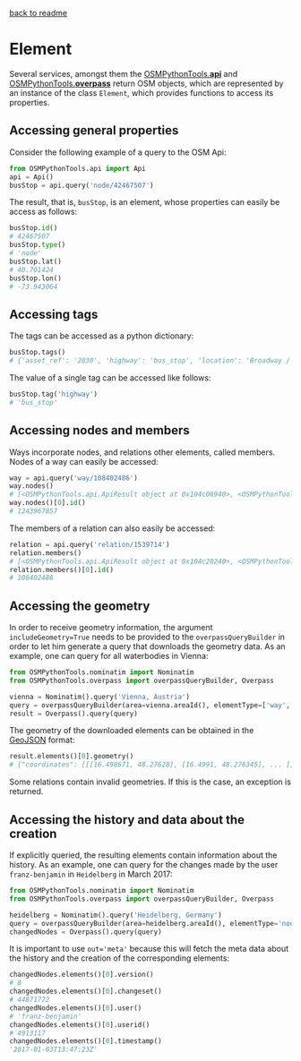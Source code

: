 [back to readme](../../../)

# Element

Several services, amongst them the [OSMPythonTools.**api**](api.md) and [OSMPythonTools.**overpass**](overpass.md) return OSM objects, which are represented by an instance of the class `Element`, which provides functions to access its properties.

## Accessing general properties

Consider the following example of a query to the OSM Api:
```python
from OSMPythonTools.api import Api
api = Api()
busStop = api.query('node/42467507')
```
The result, that is, `busStop`, is an element, whose properties can easily be access as follows:
```python
busStop.id()
# 42467507
busStop.type()
# 'node'
busStop.lat()
# 40.701424
busStop.lon()
# -73.943064
```

## Accessing tags

The tags can be accessed as a python dictionary:
```python
busStop.tags()
# {'asset_ref': '2030', 'highway': 'bus_stop', 'location': 'Broadway / Thornton Street', 'name': 'Broadway / Thornton Street', 'route_ref': 'B46;B46-LTD'}
```
The value of a single tag can be accessed like follows:
```python
busStop.tag('highway')
# 'bus_stop'
```

## Accessing nodes and members

Ways incorporate nodes, and relations other elements, called members. Nodes of a way can easily be accessed:
```python
way = api.query('way/108402486')
way.nodes()
# [<OSMPythonTools.api.ApiResult object at 0x104c06940>, <OSMPythonTools.api.ApiResult object at 0x104c2d8d0>, ...
way.nodes()[0].id()
# 1243967857
```
The members of a relation can also easily be accessed:
```python
relation = api.query('relation/1539714')
relation.members()
# [<OSMPythonTools.api.ApiResult object at 0x104c20240>, <OSMPythonTools.api.ApiResult object at 0x104c2db38>, ...
relation.members()[0].id()
# 108402486
```

## Accessing the geometry

In order to receive geometry information, the argument `includeGeometry=True` needs to be provided to the `overpassQueryBuilder` in order to let him generate a query that downloads the geometry data.  As an example, one can query for all waterbodies in Vienna:
```python
from OSMPythonTools.nominatim import Nominatim
from OSMPythonTools.overpass import overpassQueryBuilder, Overpass

vienna = Nominatim().query('Vienna, Austria')
query = overpassQueryBuilder(area=vienna.areaId(), elementType=['way', 'relation'], selector='"natural"="water"', includeGeometry=True)
result = Overpass().query(query)
```
The geometry of the downloaded elements can be obtained in the [GeoJSON](https://en.wikipedia.org/wiki/GeoJSON) format:
```python
result.elements()[0].geometry()
# {"coordinates": [[[16.498671, 48.27628], [16.4991, 48.276345], ... ]], "type": "Polygon"}
```
Some relations contain invalid geometries.  If this is the case, an exception is returned.

## Accessing the history and data about the creation

If explicitly queried, the resulting elements contain information about the history.  As an example, one can query for the changes made by the user `franz-benjamin` in `Heidelberg` in March 2017:
```python
from OSMPythonTools.nominatim import Nominatim
from OSMPythonTools.overpass import overpassQueryBuilder, Overpass

heidelberg = Nominatim().query('Heidelberg, Germany')
query = overpassQueryBuilder(area=heidelberg.areaId(), elementType='node', since='2017-01-01T00:00:00Z', to='2017-02-01T00:00:00Z', user='franz-benjamin', out='meta')
changedNodes = Overpass().query(query)
```

It is important to use `out='meta'` because this will fetch the meta data about the history and the creation of the corresponding elements:
```python
changedNodes.elements()[0].version()
# 8
changedNodes.elements()[0].changeset()
# 44871772
changedNodes.elements()[0].user()
# 'franz-benjamin'
changedNodes.elements()[0].userid()
# 4913117
changedNodes.elements()[0].timestamp()
'2017-01-03T13:47:23Z'
```

